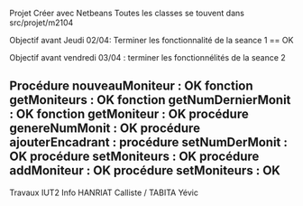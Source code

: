 Projet Créer avec Netbeans
Toutes les classes se touvent dans src/projet/m2104

Objectif avant Jeudi 02/04:
Terminer les fonctionnalité de la seance 1 == OK 

Objectif avant vendredi 03/04 :
terminer les fonctionnélités de la seance 2 

Procédure nouveauMoniteur : OK
fonction getMoniteurs : OK
fonction getNumDernierMonit : OK 
fonction getMoniteur : OK
procédure genereNumMonit : OK
procédure ajouterEncadrant : 
procédure setNumDerMonit : OK
procédure setMoniteurs : OK 
procédure addMoniteur : OK
procédure setMoniteurs : OK 
---------------
Travaux IUT2 Info
HANRIAT Calliste / TABITA Yévic